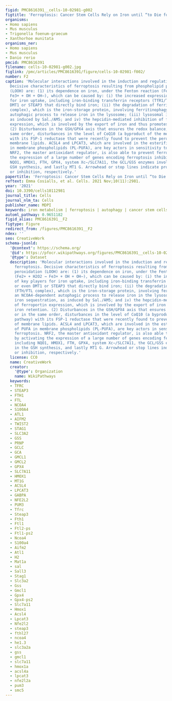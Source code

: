 ```yaml
---
figid: PMC8616391__cells-10-02981-g002
figtitle: 'Ferroptosis: Cancer Stem Cells Rely on Iron until “to Die for” It'
organisms:
- Homo sapiens
- Mus musculus
- Trigonella foenum-graecum
- Xanthorhoe munitata
organisms_ner:
- Homo sapiens
- Mus musculus
- Danio rerio
pmcid: PMC8616391
filename: cells-10-02981-g002.jpg
figlink: /pmc/articles/PMC8616391/figure/cells-10-02981-f002/
number: F2
caption: 'Molecular interactions involved in the induction and regulation of ferroptosis.
  Decisive characteristics of ferroptosis resulting from phospholipid peroxidation
  (LOOH) are: (1) its dependence on iron, under the Fenton reaction (Fe2+ + H2O2 →
  Fe3+ + OH + OH−), which can be caused by: (i) the increased expression of key players
  for iron uptake, including iron-binding transferrin receptors (TfR1/TFRC), or even
  DMT1 or STEAP3 that directly bind iron; (ii) the degradation of ferritin (FTH/FTL
  complex), which is the iron-storage protein, involving ferritinophagy, an NCOA4-dependent
  autophagic process to release iron in the lysosome; (iii) lysosomal iron sequestration,
  as induced by Sal./AM5; and iv) the hepcidin-mediated inhibition of ferroportin
  expression, which is involved by the export of iron and thus promotes iron retention.
  (2) Disturbances in the GSH/GPX4 axis that ensures the redox balance; or in the
  same order, disturbances in the level of CoQ10 (a byproduct of the mevalonate pathway)
  with its FSP-1 reductase that were recently found to prevent the peroxidation of
  membrane lipids. ACSL4 and LPCAT3, which are involved in the esterification of PUFA
  in membrane phospholipids (PL-PUFA), are key actors in sensitivity to ferroptosis.
  NRF2, the master antioxidant regulator, is also able to prevent ferroptosis by activating
  the expression of a large number of genes encoding ferroptosis inhibitors including
  NQO1, HMOX1, FTH, GPX4, system Xc−/SLC7A11, the GCL/GSS enzymes involved in the
  GSH synthesis, and lastly MT1 G. Arrowhead or stop lines indicate promotion/activation
  or inhibition, respectively.'
papertitle: 'Ferroptosis: Cancer Stem Cells Rely on Iron until “to Die for” It.'
reftext: Emma Cosialls, et al. Cells. 2021 Nov;10(11):2981.
year: '2021'
doi: 10.3390/cells10112981
journal_title: Cells
journal_nlm_ta: Cells
publisher_name: MDPI
keywords: iron metabolism | ferroptosis | autophagy | cancer stem cells
automl_pathway: 0.9651182
figid_alias: PMC8616391__F2
figtype: Figure
redirect_from: /figures/PMC8616391__F2
ndex: ''
seo: CreativeWork
schema-jsonld:
  '@context': https://schema.org/
  '@id': https://pfocr.wikipathways.org/figures/PMC8616391__cells-10-02981-g002.html
  '@type': Dataset
  description: 'Molecular interactions involved in the induction and regulation of
    ferroptosis. Decisive characteristics of ferroptosis resulting from phospholipid
    peroxidation (LOOH) are: (1) its dependence on iron, under the Fenton reaction
    (Fe2+ + H2O2 → Fe3+ + OH + OH−), which can be caused by: (i) the increased expression
    of key players for iron uptake, including iron-binding transferrin receptors (TfR1/TFRC),
    or even DMT1 or STEAP3 that directly bind iron; (ii) the degradation of ferritin
    (FTH/FTL complex), which is the iron-storage protein, involving ferritinophagy,
    an NCOA4-dependent autophagic process to release iron in the lysosome; (iii) lysosomal
    iron sequestration, as induced by Sal./AM5; and iv) the hepcidin-mediated inhibition
    of ferroportin expression, which is involved by the export of iron and thus promotes
    iron retention. (2) Disturbances in the GSH/GPX4 axis that ensures the redox balance;
    or in the same order, disturbances in the level of CoQ10 (a byproduct of the mevalonate
    pathway) with its FSP-1 reductase that were recently found to prevent the peroxidation
    of membrane lipids. ACSL4 and LPCAT3, which are involved in the esterification
    of PUFA in membrane phospholipids (PL-PUFA), are key actors in sensitivity to
    ferroptosis. NRF2, the master antioxidant regulator, is also able to prevent ferroptosis
    by activating the expression of a large number of genes encoding ferroptosis inhibitors
    including NQO1, HMOX1, FTH, GPX4, system Xc−/SLC7A11, the GCL/GSS enzymes involved
    in the GSH synthesis, and lastly MT1 G. Arrowhead or stop lines indicate promotion/activation
    or inhibition, respectively.'
  license: CC0
  name: CreativeWork
  creator:
    '@type': Organization
    name: WikiPathways
  keywords:
  - TFRC
  - STEAP3
  - FTH1
  - FTL
  - NCOA4
  - S100A4
  - ATL1
  - AIFM2
  - TWIST2
  - STAG1
  - SLC3A2
  - GSS
  - PRNP
  - GCLC
  - GCA
  - GMCL1
  - GMCL2
  - GPX4
  - SLC7A11
  - HMOX1
  - MT1G
  - ACSL4
  - LPCAT3
  - GABPA
  - NFE2L2
  - PUM3
  - Tfrc
  - Steap3
  - Fth1
  - Ftl1
  - Ftl2-ps
  - Ftl1-ps2
  - Ncoa4
  - S100a4
  - Aifm2
  - Atl1
  - H2
  - Mat1a
  - sal
  - Sall3
  - Stag1
  - Slc3a2
  - Gss
  - Gmcl1
  - Gpx4
  - Gpx4-ps2
  - Slc7a11
  - Hmox1
  - Acsl4
  - Lpcat3
  - Nfe2l2
  - steap3
  - fthl27
  - ncoa4
  - he1.3
  - slc3a2a
  - gss
  - gmcl1
  - slc7a11
  - hmox1a
  - acsl4a
  - lpcat3
  - nfe2l2a
  - pum3
  - smc5
---
```

